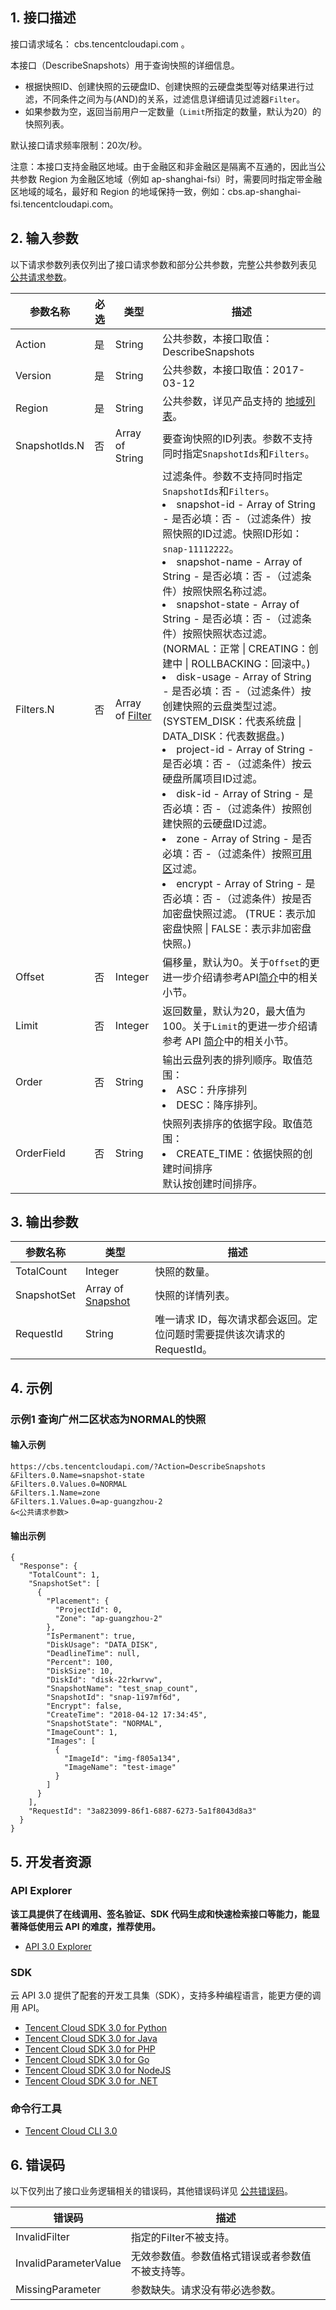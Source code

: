 ## 1. 接口描述

接口请求域名： cbs.tencentcloudapi.com 。

本接口（DescribeSnapshots）用于查询快照的详细信息。

* 根据快照ID、创建快照的云硬盘ID、创建快照的云硬盘类型等对结果进行过滤，不同条件之间为与(AND)的关系，过滤信息详细请见过滤器`Filter`。
*  如果参数为空，返回当前用户一定数量（`Limit`所指定的数量，默认为20）的快照列表。

默认接口请求频率限制：20次/秒。

注意：本接口支持金融区地域。由于金融区和非金融区是隔离不互通的，因此当公共参数 Region 为金融区地域（例如 ap-shanghai-fsi）时，需要同时指定带金融区地域的域名，最好和 Region 的地域保持一致，例如：cbs.ap-shanghai-fsi.tencentcloudapi.com。



## 2. 输入参数

以下请求参数列表仅列出了接口请求参数和部分公共参数，完整公共参数列表见 [公共请求参数](/document/api/362/15637)。

| 参数名称 | 必选 | 类型 | 描述 |
|---------|---------|---------|---------|
| Action | 是 | String | 公共参数，本接口取值：DescribeSnapshots |
| Version | 是 | String | 公共参数，本接口取值：2017-03-12 |
| Region | 是 | String | 公共参数，详见产品支持的 [地域列表](/document/api/362/15637#.E5.9C.B0.E5.9F.9F.E5.88.97.E8.A1.A8)。 |
| SnapshotIds.N | 否 | Array of String | 要查询快照的ID列表。参数不支持同时指定`SnapshotIds`和`Filters`。 |
| Filters.N | 否 | Array of [Filter](/document/api/362/15669#Filter) | 过滤条件。参数不支持同时指定`SnapshotIds`和`Filters`。<br><li>snapshot-id - Array of String - 是否必填：否 -（过滤条件）按照快照的ID过滤。快照ID形如：`snap-11112222`。<br><li>snapshot-name - Array of String - 是否必填：否 -（过滤条件）按照快照名称过滤。<br><li>snapshot-state - Array of String - 是否必填：否 -（过滤条件）按照快照状态过滤。 (NORMAL：正常 &#124; CREATING：创建中 &#124; ROLLBACKING：回滚中。)<br><li>disk-usage - Array of String - 是否必填：否 -（过滤条件）按创建快照的云盘类型过滤。 (SYSTEM_DISK：代表系统盘 &#124; DATA_DISK：代表数据盘。)<br><li>project-id  - Array of String - 是否必填：否 -（过滤条件）按云硬盘所属项目ID过滤。<br><li>disk-id  - Array of String - 是否必填：否 -（过滤条件）按照创建快照的云硬盘ID过滤。<br><li>zone - Array of String - 是否必填：否 -（过滤条件）按照[可用区](/document/product/213/15753#ZoneInfo)过滤。<br><li>encrypt - Array of String - 是否必填：否 -（过滤条件）按是否加密盘快照过滤。 (TRUE：表示加密盘快照 &#124; FALSE：表示非加密盘快照。) |
| Offset | 否 | Integer | 偏移量，默认为0。关于`Offset`的更进一步介绍请参考API[简介](/document/product/362/15633)中的相关小节。 |
| Limit | 否 | Integer | 返回数量，默认为20，最大值为100。关于`Limit`的更进一步介绍请参考 API [简介](/document/product/362/15633)中的相关小节。 |
| Order | 否 | String | 输出云盘列表的排列顺序。取值范围：<br><li>ASC：升序排列<br><li>DESC：降序排列。 |
| OrderField | 否 | String | 快照列表排序的依据字段。取值范围：<br><li>CREATE_TIME：依据快照的创建时间排序<br>默认按创建时间排序。 |

## 3. 输出参数

| 参数名称 | 类型 | 描述 |
|---------|---------|---------|
| TotalCount | Integer | 快照的数量。|
| SnapshotSet | Array of [Snapshot](/document/api/362/15669#Snapshot) | 快照的详情列表。|
| RequestId | String | 唯一请求 ID，每次请求都会返回。定位问题时需要提供该次请求的 RequestId。|

## 4. 示例

### 示例1 查询广州二区状态为NORMAL的快照

#### 输入示例

```
https://cbs.tencentcloudapi.com/?Action=DescribeSnapshots
&Filters.0.Name=snapshot-state
&Filters.0.Values.0=NORMAL
&Filters.1.Name=zone
&Filters.1.Values.0=ap-guangzhou-2
&<公共请求参数>
```

#### 输出示例

```
{
  "Response": {
    "TotalCount": 1,
    "SnapshotSet": [
      {
        "Placement": {
          "ProjectId": 0,
          "Zone": "ap-guangzhou-2"
        },
        "IsPermanent": true,
        "DiskUsage": "DATA_DISK",
        "DeadlineTime": null,
        "Percent": 100,
        "DiskSize": 10,
        "DiskId": "disk-22rkwrvw",
        "SnapshotName": "test_snap_count",
        "SnapshotId": "snap-1i97mf6d",
        "Encrypt": false,
        "CreateTime": "2018-04-12 17:34:45",
        "SnapshotState": "NORMAL",
        "ImageCount": 1,
        "Images": [
          {
            "ImageId": "img-f805a134",
            "ImageName": "test-image"
          }
        ]
      }
    ],
    "RequestId": "3a823099-86f1-6887-6273-5a1f8043d8a3"
  }
}
```


## 5. 开发者资源

### API Explorer

**该工具提供了在线调用、签名验证、SDK 代码生成和快速检索接口等能力，能显著降低使用云 API 的难度，推荐使用。**

* [API 3.0 Explorer](https://console.cloud.tencent.com/api/explorer?Product=cbs&Version=2017-03-12&Action=DescribeSnapshots)

### SDK

云 API 3.0 提供了配套的开发工具集（SDK），支持多种编程语言，能更方便的调用 API。

* [Tencent Cloud SDK 3.0 for Python](https://github.com/TencentCloud/tencentcloud-sdk-python)
* [Tencent Cloud SDK 3.0 for Java](https://github.com/TencentCloud/tencentcloud-sdk-java)
* [Tencent Cloud SDK 3.0 for PHP](https://github.com/TencentCloud/tencentcloud-sdk-php)
* [Tencent Cloud SDK 3.0 for Go](https://github.com/TencentCloud/tencentcloud-sdk-go)
* [Tencent Cloud SDK 3.0 for NodeJS](https://github.com/TencentCloud/tencentcloud-sdk-nodejs)
* [Tencent Cloud SDK 3.0 for .NET](https://github.com/TencentCloud/tencentcloud-sdk-dotnet)

### 命令行工具

* [Tencent Cloud CLI 3.0](https://cloud.tencent.com/document/product/440/6176)

## 6. 错误码

以下仅列出了接口业务逻辑相关的错误码，其他错误码详见 [公共错误码](/document/api/362/15694#.E5.85.AC.E5.85.B1.E9.94.99.E8.AF.AF.E7.A0.81)。

| 错误码 | 描述 |
|---------|---------|
| InvalidFilter | 指定的Filter不被支持。 |
| InvalidParameterValue | 无效参数值。参数值格式错误或者参数值不被支持等。 |
| MissingParameter | 参数缺失。请求没有带必选参数。 |

